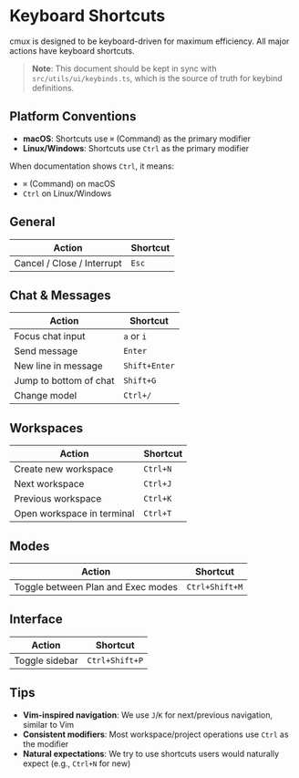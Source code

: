 # Keyboard Shortcuts

cmux is designed to be keyboard-driven for maximum efficiency. All major actions have keyboard shortcuts.

> **Note**: This document should be kept in sync with `src/utils/ui/keybinds.ts`, which is the source of truth for keybind definitions.

## Platform Conventions

- **macOS**: Shortcuts use `⌘` (Command) as the primary modifier
- **Linux/Windows**: Shortcuts use `Ctrl` as the primary modifier

When documentation shows `Ctrl`, it means:

- `⌘` (Command) on macOS
- `Ctrl` on Linux/Windows

## General

| Action                     | Shortcut |
| -------------------------- | -------- |
| Cancel / Close / Interrupt | `Esc`    |

## Chat & Messages

| Action                 | Shortcut      |
| ---------------------- | ------------- |
| Focus chat input       | `a` or `i`    |
| Send message           | `Enter`       |
| New line in message    | `Shift+Enter` |
| Jump to bottom of chat | `Shift+G`     |
| Change model           | `Ctrl+/`      |

## Workspaces

| Action                     | Shortcut |
| -------------------------- | -------- |
| Create new workspace       | `Ctrl+N` |
| Next workspace             | `Ctrl+J` |
| Previous workspace         | `Ctrl+K` |
| Open workspace in terminal | `Ctrl+T` |

## Modes

| Action                             | Shortcut       |
| ---------------------------------- | -------------- |
| Toggle between Plan and Exec modes | `Ctrl+Shift+M` |

## Interface

| Action         | Shortcut       |
| -------------- | -------------- |
| Toggle sidebar | `Ctrl+Shift+P` |

## Tips

- **Vim-inspired navigation**: We use `J`/`K` for next/previous navigation, similar to Vim
- **Consistent modifiers**: Most workspace/project operations use `Ctrl` as the modifier
- **Natural expectations**: We try to use shortcuts users would naturally expect (e.g., `Ctrl+N` for new)
